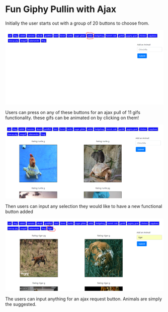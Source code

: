 # Fun Giphy Pullin with Ajax

Initially the user starts out with a group of 20 buttons to choose from.

![initial](assets/images/initial.PNG?raw=true "initial")

Users can press on any of these buttons for an ajax pull of 11 gifs functionality. these gifs can be animated on by clicking on them!

![button-press](assets/images/button-press.PNG?raw=true "button-press")

Then users can input any selection they would like to have a new functional button added

![new-btn](assets/images/new-btn.PNG?raw=true "new-btn")

The users can input anything for an ajax request button. Animals are simply the suggested.
